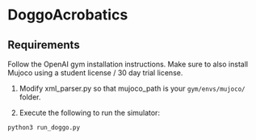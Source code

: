 # DoggoAcrobatics

## Requirements
Follow the OpenAI gym installation instructions. Make sure to also install Mujoco using a student license / 30 day trial license.

1. Modify xml_parser.py so that mujoco_path is your ```gym/envs/mujoco/``` folder.

2. Execute the following to run the simulator:
```
python3 run_doggo.py
```

